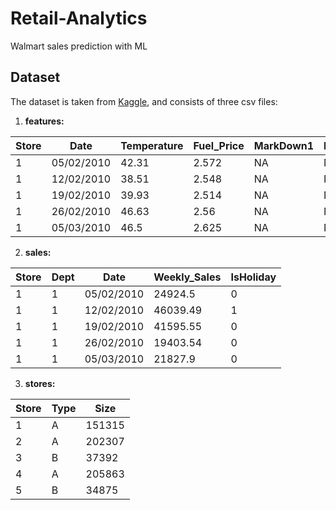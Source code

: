 # Retail-Analytics
Walmart sales prediction with ML


## Dataset
The dataset is taken from [Kaggle](https://www.kaggle.com/manjeetsingh/retaildataset), and consists of three csv files:
1. **features:**

Store |	Date | Temperature	| Fuel_Price| 	MarkDown1 |	MarkDown2	| MarkDown3	| MarkDown4	| MarkDown5	| CPI	| Unemployment	| IsHoliday |
-----|---------|---------|--------|--------|--------|-----|---------|---------|--------|--------|--------|
1	| 05/02/2010	| 42.31	| 2.572	| NA	| NA	| NA	| NA	| NA	| 211.0963582 | 8.106	| FALSE|
1	|12/02/2010	|38.51	|2.548|	NA	|NA|	NA|	NA|	NA	|211.2421698|	8.106|	TRUE
1	|19/02/2010|	39.93|	2.514|	NA|	NA	|NA|	NA	|NA|	211.2891429	|8.106	|FALSE
1	|26/02/2010	|46.63|	2.56|	NA	|NA|	NA	|NA	|NA	|211.3196429	|8.106	|FALSE
1	|05/03/2010	|46.5|	2.625|	NA|	NA|	NA|	NA	|NA|	211.3501429|8.106	|FALSE

2. **sales:**

Store|	Dept|	Date|	Weekly_Sales|	IsHoliday
-----|---------|---------|--------|--------
1|	1|	05/02/2010|	24924.5|	0
1|	1|	12/02/2010|	46039.49|	1
1|	1|	19/02/2010|	41595.55|	0
1|	1|	26/02/2010|	19403.54|	0
1|	1|	05/03/2010|	21827.9|	0

3. **stores:**

Store|	Type|	Size
---|---|---
1 |A  |151315
2 |A	|202307
3	|B	|37392
4	|A	|205863
5	|B	|34875
